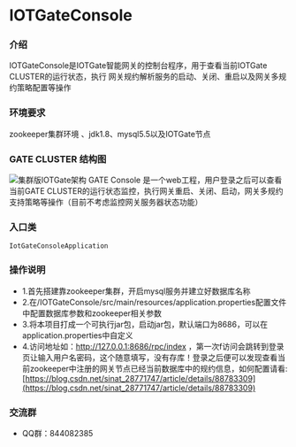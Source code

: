 
# IOTGateConsole

### 介绍
IOTGateConsole是IOTGate智能网关的控制台程序，用于查看当前IOTGate CLUSTER的运行状态，执行 网关规约解析服务的启动、关闭、重启以及网关多规约策略配置等操作

### 环境要求
zookeeper集群环境 、jdk1.8、mysql5.5以及IOTGate节点

### GATE CLUSTER 结构图
![集群版IOTGate架构](https://images.gitee.com/uploads/images/2019/0402/194105_f06b6623_1038477.png "IOTGate整体架构图.png")
GATE Console 是一个web工程，用户登录之后可以查看当前GATE CLUSTER的运行状态监控，执行网关重启、关闭、启动，网关多规约支持策略等操作（目前不考虑监控网关服务器状态功能）

### 入口类
	IotGateConsoleApplication
### 操作说明
- 1.首先搭建靠zookeeper集群，开启mysql服务并建立好数据库名称
- 2.在/IOTGateConsole/src/main/resources/application.properties配置文件中配置数据库参数和zookeeper相关参数
- 3.将本项目打成一个可执行jar包，启动jar包，默认端口为8686，可以在application.properties中自定义
- 4.访问地址如：http://127.0.0.1:8686/rpc/index ，第一次f访问会跳转到登录页让输入用户名密码，这个随意填写，没有存库！登录之后便可以发现查看当前zookeeper中注册的网关节点已经当前数据库中的规约信息，如何配置请看:[https://blog.csdn.net/sinat_28771747/article/details/88783309](https://blog.csdn.net/sinat_28771747/article/details/88783309)
### 交流群
- QQ群：844082385
